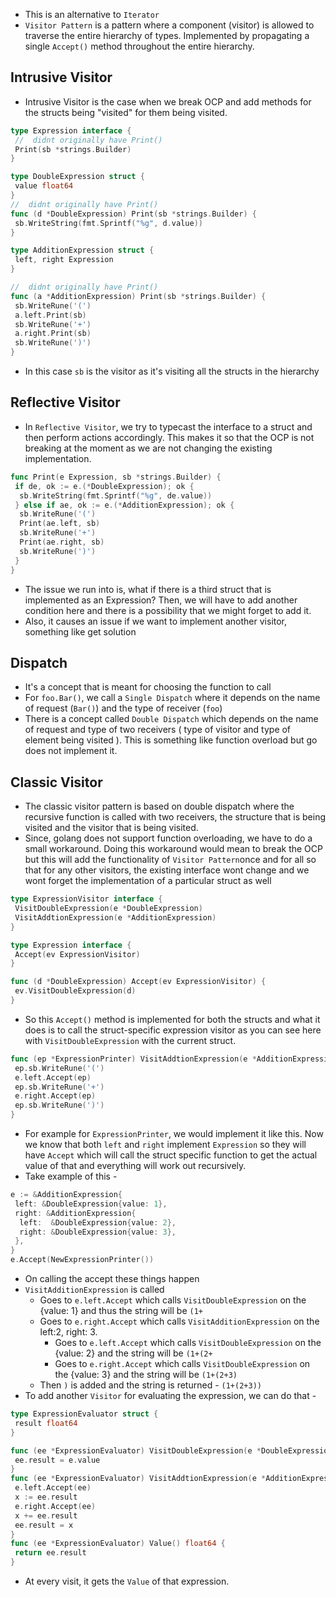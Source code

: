- This is an alternative to `Iterator`
- `Visitor Pattern` is a pattern where a component (visitor) is allowed to traverse the entire hierarchy of types. Implemented by propagating a single `Accept()` method throughout the entire hierarchy.

## Intrusive Visitor

- Intrusive Visitor is the case when we break OCP and add methods for the structs being "visited" for them being visited.

```go
type Expression interface {
 //  didnt originally have Print()
 Print(sb *strings.Builder)
}

type DoubleExpression struct {
 value float64
}
//  didnt originally have Print()
func (d *DoubleExpression) Print(sb *strings.Builder) {
 sb.WriteString(fmt.Sprintf("%g", d.value))
}

type AdditionExpression struct {
 left, right Expression
}

//  didnt originally have Print()
func (a *AdditionExpression) Print(sb *strings.Builder) {
 sb.WriteRune('(')
 a.left.Print(sb)
 sb.WriteRune('+')
 a.right.Print(sb)
 sb.WriteRune(')')
}
```

- In this case `sb` is the visitor as it's visiting all the structs in the hierarchy

## Reflective Visitor

- In `Reflective Visitor`, we try to typecast the interface to a struct and then perform actions accordingly. This makes it so that the OCP is not breaking at the moment as we are not changing the existing implementation.

```go
func Print(e Expression, sb *strings.Builder) {
 if de, ok := e.(*DoubleExpression); ok {
  sb.WriteString(fmt.Sprintf("%g", de.value))
 } else if ae, ok := e.(*AdditionExpression); ok {
  sb.WriteRune('(')
  Print(ae.left, sb)
  sb.WriteRune('+')
  Print(ae.right, sb)
  sb.WriteRune(')')
 }
}

```

- The issue we run into is, what if there is a third struct that is implemented as an Expression? Then, we will have to add another condition here and there is a possibility that we might forget to add it.
- Also, it causes an issue if we want to implement another visitor, something like get solution

## Dispatch

- It's a concept that is meant for choosing the function to call
- For `foo.Bar()`, we call a `Single Dispatch` where it depends on the name of request (`Bar()`) and the type of receiver (`foo`)
- There is a concept called `Double Dispatch` which depends on the name of request and type of two receivers ( type of visitor and type of element being visited ). This is something like function overload but go does not implement it.

## Classic Visitor

- The classic visitor pattern is based on double dispatch where the recursive function is called with two receivers, the structure that is being visited and the visitor that is being visited.
- Since, golang does not support function overloading, we have to do a small workaround. Doing this workaround would mean to break the OCP but this will add the functionality of `Visitor Pattern`once and for all so that for any other visitors, the existing interface wont change and we wont forget the implementation of a particular struct as well

```go
type ExpressionVisitor interface {
 VisitDoubleExpression(e *DoubleExpression)
 VisitAddtionExpression(e *AdditionExpression)
}

type Expression interface {
 Accept(ev ExpressionVisitor)
}

func (d *DoubleExpression) Accept(ev ExpressionVisitor) {
 ev.VisitDoubleExpression(d)
}
```

- So this `Accept()` method is implemented for both the structs and what it does is to call the struct-specific expression visitor as you can see here with `VisitDoubleExpression` with the current struct.

```go
func (ep *ExpressionPrinter) VisitAddtionExpression(e *AdditionExpression) {
 ep.sb.WriteRune('(')
 e.left.Accept(ep)
 ep.sb.WriteRune('+')
 e.right.Accept(ep)
 ep.sb.WriteRune(')')
}
```

- For example for `ExpressionPrinter`, we would implement it like this. Now we know that both `left` and `right` implement `Expression` so they will have `Accept` which will call the struct specific function to get the actual value of that and everything will work out recursively.
- Take example of this -

```go
e := &AdditionExpression{
 left: &DoubleExpression{value: 1},
 right: &AdditionExpression{
  left:  &DoubleExpression{value: 2},
  right: &DoubleExpression{value: 3},
 },
}
e.Accept(NewExpressionPrinter())
```

- On calling the accept these things happen
- `VisitAdditionExpression` is called
 	- Goes to `e.left.Accept` which calls `VisitDoubleExpression` on the {value: 1} and thus the string will be `(1+`
 	- Goes to `e.right.Accept` which calls `VisitAdditionExpression` on the left:2, right: 3.
  		- Goes to `e.left.Accept` which calls `VisitDoubleExpression` on the {value: 2} and the string will be `(1+(2+`
  		- Goes to `e.right.Accept` which calls `VisitDoubleExpression` on the {value: 3} and the string will be `(1+(2+3)`
 	- Then `)` is added and the string is returned - `(1+(2+3))`
- To add another `Visitor` for evaluating the expression, we can do that -

```go
type ExpressionEvaluator struct {
 result float64
}

func (ee *ExpressionEvaluator) VisitDoubleExpression(e *DoubleExpression) {
 ee.result = e.value
}
func (ee *ExpressionEvaluator) VisitAddtionExpression(e *AdditionExpression) {
 e.left.Accept(ee)
 x := ee.result
 e.right.Accept(ee)
 x += ee.result
 ee.result = x
}
func (ee *ExpressionEvaluator) Value() float64 {
 return ee.result
}
```

- At every visit, it gets the `Value` of that expression.
